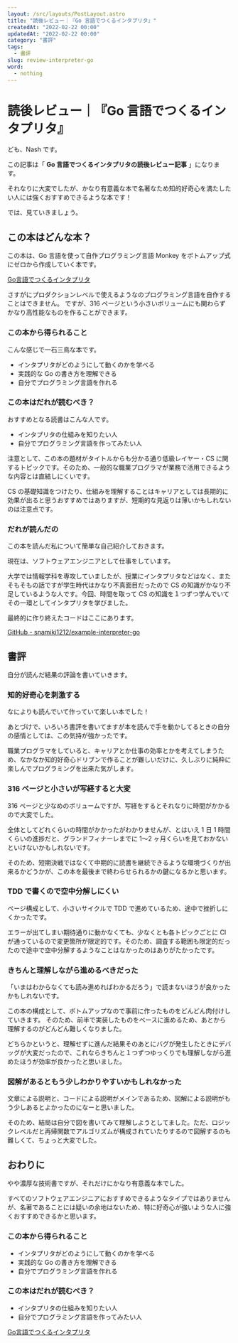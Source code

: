 ```yaml
---
layout: /src/layouts/PostLayout.astro
title: "読後レビュー｜『Go 言語でつくるインタプリタ』"
createdAt: "2022-02-22 00:00"
updatedAt: "2022-02-22 00:00"
category: "書評"
tags:
  - 書評
slug: review-interpreter-go
word:
  - nothing
---
```


# 読後レビュー｜『Go 言語でつくるインタプリタ』

ども、Nash です。

この記事は「 **Go 言語でつくるインタプリタの読後レビュー記事** 」になります。

それなりに大変でしたが、かなり有意義な本で名著なため知的好奇心を満たしたい人には強くおすすめできるような本です！

では、見ていきましょう。

## この本はどんな本？

この本は、Go 言語を使って自作プログラミング言語 Monkey をボトムアップ式にゼロから作成していく本です。

<div class="af-moshi-container">
<a href="//af.moshimo.com/af/c/click?a_id=1847646&amp;p_id=170&amp;pc_id=185&amp;pl_id=4062&amp;url=https%3A%2F%2Fwww.amazon.co.jp%2Fdp%2F4873118220" rel="nofollow" referrerpolicy="no-referrer-when-downgrade"><img src="https://images-fe.ssl-images-amazon.com/images/I/51sLCPa8DBL._SL160_.jpg" alt="" style="border: none;" /><br />Go言語でつくるインタプリタ</a><img src="//i.moshimo.com/af/i/impression?a_id=1847646&amp;p_id=170&amp;pc_id=185&amp;pl_id=4062" alt="" width="1" height="1" style="border: 0px;" />
</div>

さすがにプロダクションレベルで使えるようなのプログラミング言語を自作することはできません。
ですが、316 ページという小さいボリュームにも関わらずかなり高性能なものを作ることができます。

### この本から得られること

こんな感じで一石三鳥な本です。

- インタプリタがどのようにして動くのかを学べる
- 実践的な Go の書き方を理解できる
- 自分でプログラミング言語を作れる

### この本はだれが読むべき？

おすすめとなる読書はこんな人です。

- インタプリタの仕組みを知りたい人
- 自分でプログラミング言語を作ってみたい人

注意として、この本の題材がタイトルからも分かる通り低級レイヤー・CS に関するトピックです。そのため、一般的な職業プログラマが業務で活用できるような内容とは直結しにくいです。

CS の基礎知識をつけたり、仕組みを理解することはキャリアとしては長期的に効果が出ると思うおすすめではありますが、短期的な見返りは薄いかもしれないのは注意点です。

### だれが読んだの

この本を読んだ私について簡単な自己紹介しておきます。

現在は、ソフトウェアエンジニアとして仕事をしています。

大学では情報学科を専攻していましたが、授業にインタプリタなどはなく、またそもそもの話ですが学生時代はかなり不真面目だったので CS の知識がかなり不足しているような人です。今回、時間を取って CS の知識を１つずつ学んでいてその一環としてインタプリタを学びました。

最終的に作り終えたコードはここにあります。

[GitHub - snamiki1212/example-interpreter-go](https://github.com/snamiki1212/example-interpreter-go)

## 書評

自分が読んだ結果の評論を書いていきます。

### 知的好奇心を刺激する

なによりも読んでいて作っていて楽しい本でした！

あとづけで、いろいろ書評を書いてますが本を読んで手を動かしてるときの自分の感情としては、この気持が強かったです。

職業プログラマをしていると、キャリアとか仕事の効率とかを考えてしまうため、なかなか知的好奇心ドリブンで作ることが難しいだけに、久しぶりに純粋に楽しんでプログラミングを出来た気がします。

### 316 ページと小さいが写経すると大変

316 ページと少なめのボリュームですが、写経をするとそれなりに時間がかかるので大変でした。

全体としてどれくらいの時間がかかったがわかりませんが、とはいえ 1 日 1 時間くらいの進捗だと、グランドフィナーレまでに 1〜2 ヶ月くらいを見ておかないといけないかもしれないです。

そのため、短期決戦ではなくて中期的に読書を継続できるような環境づくりが出来るかどうかが、この本を最後まで終わらせられるかの鍵になるかと思います。

### TDD で書くので空中分解しにくい

ページ構成として、小さいサイクルで TDD で進めているため、途中で挫折しにくかったです。

エラーが出てしまい期待通りに動かなくても、少なくとも各トピックごとに CI が通っているので変更箇所が限定的です。そのため、調査する範囲も限定的だったので途中で空中分解するようなことはなかったのはありがたかったです。

### きちんと理解しながら進めるべきだった

「いまはわからなくても読み進めればわかるだろう」で読まないほうが良かったかもしれないです。

この本の構成として、ボトムアップなので事前に作ったものをどんどん肉付けしていきます。
そのため、前半で実装したものをベースに進めるため、あとから理解するのがどんどん難しくなりました。

どちらかというと、理解せずに進んだ結果そのあとにバグが発生したときにデバッグが大変だったので、これならきちんと１つずつゆっくりでも理解しながら進めたほうが効率が良かったと思いました。

### 図解があるともう少しわかりやすいかもしれなかった

文章による説明と、コードによる説明がメインであるため、図解による説明がもう少しあるとよかったのになーと思いました。

そのため、結局は自分で図を書いてみて理解しようとしてました。ただ、ロジックレベルだと再帰関数でアルゴリズムが構成されていたりするので図解するのも難しくて、ちょっと大変でした。

## おわりに

やや濃厚な技術書ですが、それだけにかなり有意義な本でした。

すべてのソフトウェアエンジニアにおすすめできるようなタイプではありませんが、名著であることには疑いの余地はないため、特に好奇心が強いような人に強くおすすめできるかと思います。

### この本から得られること

- インタプリタがどのようにして動くのかを学べる
- 実践的な Go の書き方を理解できる
- 自分でプログラミング言語を作れる

### この本はだれが読むべき？

- インタプリタの仕組みを知りたい人
- 自分でプログラミング言語を作ってみたい人

<div class="af-moshi-container">
<a href="//af.moshimo.com/af/c/click?a_id=1847646&amp;p_id=170&amp;pc_id=185&amp;pl_id=4062&amp;url=https%3A%2F%2Fwww.amazon.co.jp%2Fdp%2F4873118220" rel="nofollow" referrerpolicy="no-referrer-when-downgrade"><img src="https://images-fe.ssl-images-amazon.com/images/I/51sLCPa8DBL._SL160_.jpg" alt="" style="border: none;" /><br />Go言語でつくるインタプリタ</a><img src="//i.moshimo.com/af/i/impression?a_id=1847646&amp;p_id=170&amp;pc_id=185&amp;pl_id=4062" alt="" width="1" height="1" style="border: 0px;" />
</div>
